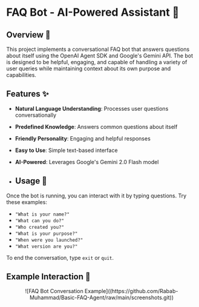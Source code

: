 # FAQ Bot - AI-Powered Assistant 🤖


## Overview 📝

This project implements a conversational FAQ bot that answers questions about itself using the OpenAI Agent SDK and Google's Gemini API. The bot is designed to be helpful, engaging, and capable of handling a variety of user queries while maintaining context about its own purpose and capabilities.

## Features ✨

- **Natural Language Understanding**: Processes user questions conversationally
- **Predefined Knowledge**: Answers common questions about itself
- **Friendly Personality**: Engaging and helpful responses
- **Easy to Use**: Simple text-based interface
- **AI-Powered**: Leverages Google's Gemini 2.0 Flash model

- ## Usage 🚀

Once the bot is running, you can interact with it by typing questions. Try these examples:

- `"What is your name?"`
- `"What can you do?"`
- `"Who created you?"`
- `"What is your purpose?"`
- `"When were you launched?"`
- `"What version are you?"`

To end the conversation, type `exit` or `quit`.

## Example Interaction 💬

<div align="center">
![FAQ Bot Conversation Example]((https://github.com/Rabab-Muhammad/Basic-FAQ-Agent/raw/main/screenshots.git))

</div>



